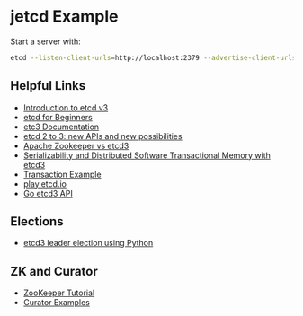 # jetcd Example

Start a server with:
```bash
etcd --listen-client-urls=http://localhost:2379 --advertise-client-urls=http://localhost:2379
```

## Helpful Links
 * [Introduction to etcd v3](https://www.youtube.com/watch?v=hQigKX0MxPw)
 * [etcd for Beginners](https://www.youtube.com/watch?v=L9xkXzpEY6Q)
 * [etc3 Documentation](https://github.com/etcd-io/etcd/blob/master/Documentation/docs.md)
 * [etcd 2 to 3: new APIs and new possibilities](https://www.compose.com/articles/etcd2to3-new-apis-and-new-possibilities/)
 * [Apache Zookeeper vs etcd3](https://medium.com/@Imesha94/apache-curator-vs-etcd3-9c1362600b26)
 * [Serializability and Distributed Software Transactional Memory with etcd3](https://coreos.com/blog/transactional-memory-with-etcd3.html)
 * [Transaction Example](https://banzaicloud.com/blog/jetcd_bug/)
 * [play.etcd.io](http://play.etcd.io/play)
 * [Go etcd3 API](https://godoc.org/github.com/coreos/etcd/clientv3)

## Elections
 * [etcd3 leader election using Python](https://www.sandtable.com/etcd3-leader-election-using-python/)

## ZK and Curator
 * [ZooKeeper Tutorial](https://data-flair.training/blogs/zookeeper-tutorial/)
 * [Curator Examples](https://github.com/yiming187/curator-example/tree/master/src/main/java/com/ctrip/zk/curator/example)